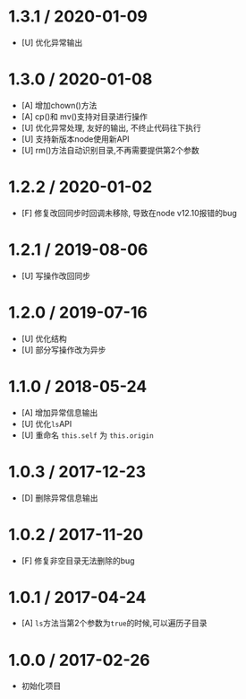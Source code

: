 # 1.3.1 / 2020-01-09
* [U] 优化异常输出 


# 1.3.0 / 2020-01-08
* [A] 增加chown()方法 
* [A] cp()和 mv()支持对目录进行操作
* [U] 优化异常处理, 友好的输出, 不终止代码往下执行
* [U] 支持新版本node使用新API
* [U] rm()方法自动识别目录,不再需要提供第2个参数


# 1.2.2 / 2020-01-02
* [F] 修复改回同步时回调未移除, 导致在node v12.10报错的bug 


# 1.2.1 / 2019-08-06
* [U] 写操作改回同步

# 1.2.0 / 2019-07-16
* [U] 优化结构
* [U] 部分写操作改为异步


# 1.1.0 / 2018-05-24
* [A] 增加异常信息输出
* [U] 优化`ls`API
* [U] 重命名 `this.self` 为 `this.origin`



# 1.0.3 / 2017-12-23
* [D] 删除异常信息输出



# 1.0.2 / 2017-11-20
* [F] 修复非空目录无法删除的bug



# 1.0.1 / 2017-04-24
* [A] `ls`方法当第2个参数为`true`的时候,可以遍历子目录


# 1.0.0 / 2017-02-26
* 初始化项目

